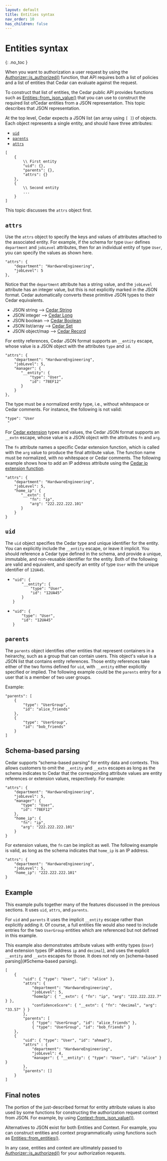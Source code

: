 ```yaml
---
layout: default
title: Entities syntax
nav_order: 10
has_children: false
---
```



# Entities syntax<a name="entities-syntax"></a>
{: .no_toc }

When you want to authorization a user request by using the [Authorizer::is_authorized()](https://docs.rs/cedar-policy/latest/cedar_policy/struct.Authorizer.html#method.is_authorized) function, that API requires both a list of policies and a list of entities that Cedar can evaluate against the request. 

To construct that list of entities, the Cedar public API provides functions such as  [Entities::from_json_value()](https://docs.rs/cedar-policy/latest/cedar_policy/struct.Entities.html#method.from_json_value) that you can use to construct the required list ofCedar entities from a JSON representation. This topic describes that JSON representation.

At the top level, Cedar expects a JSON list (an array using `[ ]`) of objects. Each object represents a single entity, and should have three attributes:

+ [`uid`](#uid)
+ [`parents`](#parents)
+ [`attrs`](#attrs)

```
[
    {
        \\ First entity    
        "uid": {},
        "parents": {},
        "attrs": {}
    },
    {
        \\ Second entity    
        ...
    }
]
```

This topic discusses the `attrs` object first.

## `attrs`

Use the `attrs` object to specify the keys and values of attributes attached to the associated entity. For example, if the schema for type `User` defines `department` and `jobLevel` attributes, then for an individual entity of type `User`, you can specify the values as shown here.

```
"attrs": {
    "department": "HardwareEngineering",
    "jobLevel": 5
},
```

Notice that the `department` attribute has a string value, and the `jobLevel` attribute has an integer value, but this is not explicitly marked in the JSON format. Cedar automatically converts these primitive JSON types to their Cedar equivalents.

+ JSON string --> [Cedar String](https://docs.cedarpolicy.com/syntax-datatypes.html#string)
+ JSON integer --> [Cedar Long](https://docs.cedarpolicy.com/syntax-datatypes.html#long)
+ JSON boolean --> [Cedar Boolean](https://docs.cedarpolicy.com/syntax-datatypes.html#boolean)
+ JSON list/array --> [Cedar Set](https://docs.cedarpolicy.com/syntax-datatypes.html#set)
+ JSON object/map --> [Cedar Record](https://docs.cedarpolicy.com/syntax-datatypes.html#record)

For entity references, Cedar JSON format supports an `__entity` escape, whose value is a JSON object with the attributes `type` and `id`.

```
"attrs": {
    "department": "HardwareEngineering",
    "jobLevel": 5,
    "manager": {
       "__entity": {
           "type": "User",
           "id": "78EF12"
       }
    }
},
```

The type must be a normalized entity type, i.e., without whitespace or Cedar comments. For instance, the following is not valid:
```
"type": "User
 "
```

For [Cedar extension](https://docs.cedarpolicy.com/syntax-datatypes.html#extension) types and values, the Cedar JSON format supports an `__extn` escape, whose value is a JSON object with the attributes `fn` and `arg`.

The `fn` attribute names a specific Cedar extension function, which is called with the `arg` value to produce the final attribute value. The function name must be normalized, with no whitespace or Cedar comments. The following example shows how to add an IP address attribute using the [Cedar ip extension function](https://docs.cedarpolicy.com/syntax-operators.html#ip-parse-string-and-convert-to-ipaddr).

```
"attrs": {
    "department": "HardwareEngineering",
    "jobLevel": 5,
    "home_ip": {
       "__extn": {
           "fn": "ip",
           "arg": "222.222.222.101"
       }
    }
}
```

## `uid`

The `uid` object specifies the Cedar type and unique identifier for the entity. You can explicitly include the `__entity` escape, or leave it implicit. You should reference a Cedar type defined in the schema, and provide a unique, immutable, and non-reusable identifier for the entity. Both of the following are valid and equivalent, and specify an entity of type `User` with the unique identifier of `12UA45`.

+ ```
  "uid": {
      "__entity": {
          "type": "User",
          "id": "12UA45" 
      }
  }
  ```  
+ ```
  "uid": {
      "type": "User",
      "id": "12UA45" 
  }
  ```  

## `parents` 

The `parents` object identifies other entities that represent containers in a heirarchy, such as a group that can contain users. This object's value is a JSON list that contains entity references. Those entity references take either of the two forms defined for `uid`, with `__entity` either explicitly specified or implied. The following example could be the `parents` entry for a user that is a member of two user groups.

Example:
```
"parents": [
    { 
        "type": "UserGroup",
        "id": "alice_friends" 
    },
    {
        "type": "UserGroup",
        "id": "bob_friends"
    }        
]
```

## Schema-based parsing

Cedar supports “schema-based parsing” for entity data and contexts. This allows customers to omit the `__entity` and `__extn` escapes as long as the schema indicates to Cedar that the corresponding attribute values are entity references or extension values, respectively. For example:

```
"attrs": {
    "department": "HardwareEngineering",
    "jobLevel": 5,
    "manager": {
       "type": "User",
       "id": "78EF12"
    },
    "home_ip": {
       "fn": "ip",
       "arg": "222.222.222.101"
    }
}
```

For extension values, the `fn` can be implicit as well. The following example is valid, as long as the schema indicates that `home_ip` is an IP address.

```
"attrs": {
    "department": "HardwareEngineering",
    "jobLevel": 5,
    "home_ip": "222.222.222.101"
}
```

## Example

This example pulls together many of the features discussed in the previous sections. It uses `uid`, `attrs`, and `parents`.

For `uid` and `parents` it uses the implicit `__entity` escape rather than explicitly adding it. Of course, a full entities file would also need to include entries for the two `UserGroup` entities which are referenced but not defined in this example.

This example also demonstrates attribute values with entity types (`User`) and extension types (IP address `ip` and `decimal`), and uses the explicit `__entity` and `__extn` escapes for those. It does not rely on [schema-based parsing](#Schema-based parsing).

```
[
    {
        "uid": { "type": "User", "id": "alice" },
        "attrs": {
            "department": "HardwareEngineering",
            "jobLevel": 5,
            "homeIp": { "__extn": { "fn": "ip", "arg": "222.222.222.7" } },
            "confidenceScore": { "__extn": { "fn": "decimal", "arg": "33.57" } }
        },
        "parents": [
            { "type": "UserGroup", "id": "alice_friends" },
            { "type": "UserGroup", "id": "bob_friends" }
    },
    {
        "uid": { "type": "User", "id": "ahmad"},
        "attrs" : {
            "department": "HardwareEngineering",
            "jobLevel": 4,
            "manager": { "__entity": { "type": "User", "id": "alice" } }   
        },
        "parents": []
    }
]
```

## Final notes

The portion of the just-described format for entity attribute values is also used by some functions for constructing the authorization request context from JSON. For example, by using [Context::from_json_value())](https://docs.rs/cedar-policy/latest/cedar_policy/struct.Context.html#method.from_json_value).

Alternatives to JSON exist for both Entities and Context. For example, you can construct entities and context programmatically using functions such as [Entities::from_entities()](https://docs.rs/cedar-policy/latest/cedar_policy/struct.Entities.html#method.from_entities).

In any case, entities and context are ultimately passed to
[Authorizer::is_authorized()](https://docs.rs/cedar-policy/latest/cedar_policy/struct.Authorizer.html#method.is_authorized) for your authorization requests.
